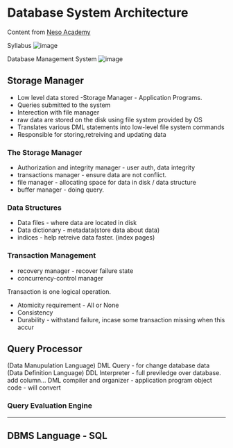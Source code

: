 # Database System Architecture
Content from [Neso Academy](https://www.youtube.com/watch?v=OMwgGL3lHlI&list=PLBlnK6fEyqRiyryTrbKHX1Sh9luYI0dhX&ab_channel=NesoAcademy)

Syllabus
![image](https://user-images.githubusercontent.com/83261924/218288730-c47a3a8d-b8fe-40e7-94ec-c066b64caa53.png)


Database Management System
![image](https://user-images.githubusercontent.com/83261924/218282848-e2fe033b-0bad-4c37-a357-6e79be4f5807.png)

## Storage Manager
* Low level data stored -Storage Manager - Application Programs.
* Queries submitted to the system
* Interection with file manager
* raw data are stored on the disk using file system provided by OS
* Translates various DML statements into low-level file system commands
* Responsible for storing,retreiving and updating data

### The Storage Manager
* Authorization and integrity manager - user auth, data integrity
* transactions manager - ensure data are not conflict.
* file manager - allocating space for data in disk / data structure
* buffer manager - doing query.

### Data Structures
* Data files - where data are located in disk
* Data dictionary - metadata(store data about data)
* indices - help retreive data faster. (index pages)

### Transaction Management
* recovery manager - recover failure state
* concurrency-control manager

Transaction is one logical operation.
* Atomicity requirement - All or None
* Consistency
* Durability - withstand failure, incase some transaction missing when this accur


## Query Processor
(Data Manupulation Language) DML Query - for change database data
(Data Definition Language) DDL Interpreter - full previledge over database. add column...
DML compiler and organizer - 
application program object code - will convert 

### Query Evaluation Engine


---
## DBMS Language - SQL
